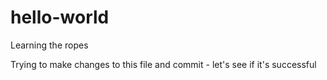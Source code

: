 # hello-world
Learning the ropes

Trying to make changes to this file and commit - let's see if it's successful
